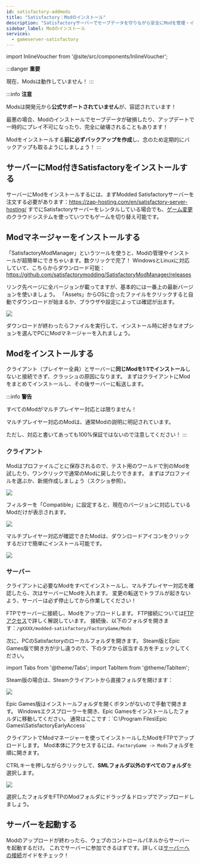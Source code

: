```yaml
---
id: satisfactory-addmods
title: "Satisfactory：Modのインストール"
description: "Satisfactoryサーバーでセーブデータを守りながら安全にModを管理・インストールする方法 → 今すぐチェック"
sidebar_label: Modのインストール
services:
  - gameserver-satisfactory
---
```


import InlineVoucher from '@site/src/components/InlineVoucher';

:::danger
**重要**

現在、Modsは動作していません！
:::

:::info
**注意**

Modsは開発元から**公式サポートされていません**が、容認されています！

最悪の場合、Modのインストールでセーブデータが破損したり、アップデートで一時的にプレイ不可になったり、完全に破壊されることもあります！

Modをインストールする**前に必ずバックアップを作成**し、念のため定期的にバックアップも取るようにしましょう！
:::

<InlineVoucher />

## サーバーにMod付きSatisfactoryをインストールする

サーバーにModをインストールするには、まずModded Satisfactoryサーバーを注文する必要があります：https://zap-hosting.com/en/satisfactory-server-hosting/
すでにSatisfactoryサーバーをレンタルしている場合でも、[ゲーム変更](gameserver-gameswitch.md)のクラウドシステムを使っていつでもゲームを切り替え可能です。

## Modマネージャーをインストールする

「SatisfactoryModManager」というツールを使うと、Modの管理やインストールが超簡単にできちゃいます。数クリックで完了！
WindowsとLinuxに対応していて、こちらからダウンロード可能：https://github.com/satisfactorymodding/SatisfactoryModManager/releases

リンク先ページに全バージョンが載ってますが、基本的には一番上の最新バージョンを使いましょう。
「Assets」からOSに合ったファイルをクリックすると自動でダウンロードが始まるか、ブラウザや設定によっては確認が出ます。

![](https://screensaver01.zap-hosting.com/index.php/s/e7q5qCBP7D4ZL5g/preview)

ダウンロードが終わったらファイルを実行して、インストール時に好きなオプションを選んでPCにModマネージャーを入れましょう。

## Modをインストールする

クライアント（プレイヤー全員）とサーバーに**同じModを1:1でインストール**しないと接続できず、クラッシュの原因になります。
まずはクライアントにModをまとめてインストールし、その後サーバーに転送します。

:::info
**警告**

すべてのModがマルチプレイヤー対応とは限りません！

マルチプレイヤー対応のModは、通常Modの説明に明記されています。

ただし、対応と書いてあっても100%保証ではないので注意してください！
:::

### クライアント

Modはプロファイルごとに保存されるので、テスト用のワールドで別のModを試したり、ワンクリックで通常のModに戻したりできます。
まずはプロファイルを選ぶか、新規作成しましょう（スクショ参照）。

![](https://screensaver01.zap-hosting.com/index.php/s/EMFsKnrsowZAxJE/preview)

フィルターを「Compatible」に設定すると、現在のバージョンに対応しているModだけが表示されます。

![](https://screensaver01.zap-hosting.com/index.php/s/jg82aG3ketFxesD/preview)

マルチプレイヤー対応が確認できたModは、ダウンロードアイコンをクリックするだけで簡単にインストール可能です。

![](https://screensaver01.zap-hosting.com/index.php/s/CH2pBzS8iXxEpRz/preview)

### サーバー

クライアントに必要なModをすべてインストールし、マルチプレイヤー対応を確認したら、次はサーバーにModを入れます。
変更の転送でトラブルが起きないよう、サーバーは必ず停止してから作業してください！

FTPでサーバーに接続し、Modをアップロードします。
FTP接続については[FTPアクセス](gameserver-ftpaccess.md)で詳しく解説しています。
接続後、以下のフォルダを開きます：`/gXXXX/modded-satisfactory/FactoryGame/Mods`

次に、PCのSatisfactoryのローカルフォルダを開きます。
Steam版とEpic Games版で開き方が少し違うので、下のタブから該当する方をチェックしてください。

import Tabs from '@theme/Tabs';
import TabItem from '@theme/TabItem';

<Tabs>

<TabItem value="Steam" label="Steam" default>
Steam版の場合は、Steamクライアントから直接フォルダを開けます：

![](https://screensaver01.zap-hosting.com/index.php/s/ryEKHqEQFDBkkME/preview)

</TabItem>
<TabItem value="Epic Games" label="Epic Games">
Epic Games版はインストールフォルダを開くボタンがないので手動で開きます。
Windowsエクスプローラーを開き、Epic Gamesをインストールしたフォルダに移動してください。
通常はここです：`C:\Program Files\Epic Games\SatisfactoryEarlyAccess`

</TabItem>
</Tabs>

クライアントでModマネージャーを使ってインストールしたModをFTPでアップロードします。
Mod本体にアクセスするには、`FactoryGame -> Mods`フォルダを順に開きます。

CTRLキーを押しながらクリックして、**SMLフォルダ以外のすべてのフォルダ**を選択します。

![](https://screensaver01.zap-hosting.com/index.php/s/jCNjLHiF3JRgB24/preview)

選択したフォルダをFTPのModフォルダにドラッグ＆ドロップでアップロードしましょう。

## サーバーを起動する

Modのアップロードが終わったら、ウェブのコントロールパネルからサーバーを起動するだけ。
これでサーバーに参加できるはずです。詳しくは[サーバーへの接続](satisfactory-connect.md)ガイドをチェック！

<InlineVoucher />